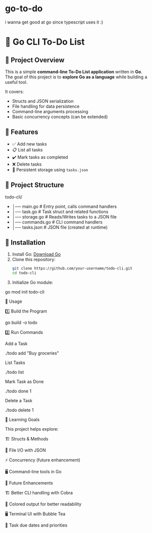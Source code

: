 # go-to-do
i wanna get good at go since typescript uses it :)
# 📝 Go CLI To-Do List

## 📌 Project Overview
This is a simple **command-line To-Do List application** written in **Go**.  
The goal of this project is to **explore Go as a language** while building a useful tool.  

It covers:
- Structs and JSON serialization
- File handling for data persistence
- Command-line arguments processing
- Basic concurrency concepts (can be extended)

## 🚀 Features
- ✅ Add new tasks  
- 📋 List all tasks  
- ✔️ Mark tasks as completed  
- ❌ Delete tasks  
- 💾 Persistent storage using `tasks.json`  

## 📂 Project Structure

todo-cli/ 
- │── main.go          # Entry point, calls command handlers 
- │── task.go          # Task struct and related functions 
- │── storage.go       # Reads/Writes tasks to a JSON file 
- │── commands.go      # CLI command handlers 
- │── tasks.json       # JSON file (created at runtime)

## 🔧 Installation
1. Install Go: [Download Go](https://go.dev/dl/)
2. Clone this repository:
   ```sh
   git clone https://github.com/your-username/todo-cli.git
   cd todo-cli

3. Initialize Go module:

go mod init todo-cli



🏃 Usage

1️⃣ Build the Program

go build -o todo

2️⃣ Run Commands

Add a Task

./todo add "Buy groceries"

List Tasks

./todo list

Mark Task as Done

./todo done 1

Delete a Task

./todo delete 1


🎯 Learning Goals

This project helps explore:

🏗 Structs & Methods

📂 File I/O with JSON

⚡ Concurrency (future enhancement)

🖥 Command-line tools in Go


🔮 Future Enhancements

🏗 Better CLI handling with Cobra

🎨 Colored output for better readability

🖥 Terminal UI with Bubble Tea

📆 Task due dates and priorities
